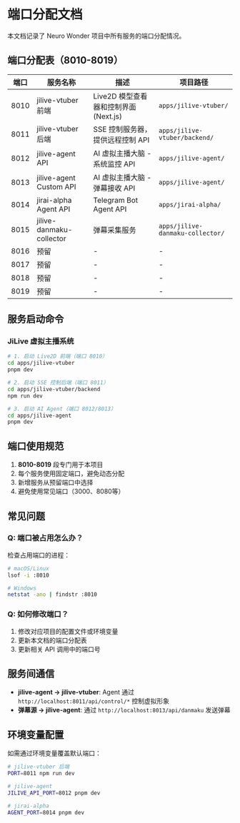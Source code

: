 # 端口分配文档

本文档记录了 Neuro Wonder 项目中所有服务的端口分配情况。

## 端口分配表（8010-8019）

| 端口 | 服务名称 | 描述 | 项目路径 |
|------|----------|------|----------|
| 8010 | jilive-vtuber 前端 | Live2D 模型查看器和控制界面 (Next.js) | `apps/jilive-vtuber/` |
| 8011 | jilive-vtuber 后端 | SSE 控制服务器，提供远程控制 API | `apps/jilive-vtuber/backend/` |
| 8012 | jilive-agent API | AI 虚拟主播大脑 - 系统监控 API | `apps/jilive-agent/` |
| 8013 | jilive-agent Custom API | AI 虚拟主播大脑 - 弹幕接收 API | `apps/jilive-agent/` |
| 8014 | jirai-alpha Agent API | Telegram Bot Agent API | `apps/jirai-alpha/` |
| 8015 | jilive-danmaku-collector | 弹幕采集服务 | `apps/jilive-danmaku-collector/`  |
| 8016 | 预留 | - | - |
| 8017 | 预留 | - | - |
| 8018 | 预留 | - | - |
| 8019 | 预留 | - | - |

## 服务启动命令

### JiLive 虚拟主播系统

```bash
# 1. 启动 Live2D 前端（端口 8010）
cd apps/jilive-vtuber
pnpm dev

# 2. 启动 SSE 控制后端（端口 8011）
cd apps/jilive-vtuber/backend
npm run dev

# 3. 启动 AI Agent（端口 8012/8013）
cd apps/jilive-agent
pnpm dev
```



## 端口使用规范

1. **8010-8019** 段专门用于本项目
2. 每个服务使用固定端口，避免动态分配
3. 新增服务从预留端口中选择
4. 避免使用常见端口（3000、8080等）

## 常见问题

### Q: 端口被占用怎么办？

检查占用端口的进程：
```bash
# macOS/Linux
lsof -i :8010

# Windows
netstat -ano | findstr :8010
```

### Q: 如何修改端口？

1. 修改对应项目的配置文件或环境变量
2. 更新本文档的端口分配表
3. 更新相关 API 调用中的端口号

## 服务间通信

- **jilive-agent → jilive-vtuber**: Agent 通过 `http://localhost:8011/api/control/*` 控制虚拟形象
- **弹幕源 → jilive-agent**: 通过 `http://localhost:8013/api/danmaku` 发送弹幕

## 环境变量配置

如需通过环境变量覆盖默认端口：

```bash
# jilive-vtuber 后端
PORT=8011 npm run dev

# jilive-agent
JILIVE_API_PORT=8012 pnpm dev

# jirai-alpha
AGENT_PORT=8014 pnpm dev
```